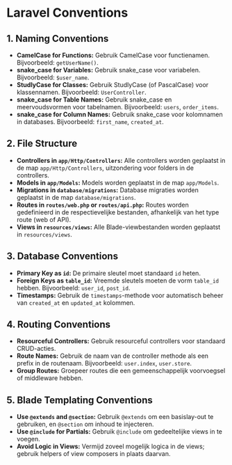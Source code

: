 # Laravel Conventions

## 1. Naming Conventions
- **CamelCase for Functions:** Gebruik CamelCase voor functienamen. Bijvoorbeeld: `getUserName()`.
- **snake_case for Variables:** Gebruik snake_case voor variabelen. Bijvoorbeeld: `$user_name`.
- **StudlyCase for Classes:** Gebruik StudlyCase (of PascalCase) voor klassennamen. Bijvoorbeeld: `UserController`.
- **snake_case for Table Names:** Gebruik snake_case en meervoudsvormen voor tabelnamen. Bijvoorbeeld: `users`, `order_items`.
- **snake_case for Column Names:** Gebruik snake_case voor kolomnamen in databases. Bijvoorbeeld: `first_name`, `created_at`.

## 2. File Structure
- **Controllers in `app/Http/Controllers`:** Alle controllers worden geplaatst in de map `app/Http/Controllers`, uitzondering voor folders in de controllers.
- **Models in `app/Models`:** Models worden geplaatst in de map `app/Models`.
- **Migrations in `database/migrations`:** Database migraties worden geplaatst in de map `database/migrations`.
- **Routes in `routes/web.php` or `routes/api.php`:** Routes worden gedefinieerd in de respectievelijke bestanden, afhankelijk van het type route (web of API).
- **Views in `resources/views`:** Alle Blade-viewbestanden worden geplaatst in `resources/views`.

## 3. Database Conventions
- **Primary Key as `id`:** De primaire sleutel moet standaard `id` heten.
- **Foreign Keys as `table_id`:** Vreemde sleutels moeten de vorm `table_id` hebben. Bijvoorbeeld: `user_id`, `post_id`.
- **Timestamps:** Gebruik de `timestamps`-methode voor automatisch beheer van `created_at` en `updated_at` kolommen.

## 4. Routing Conventions
- **Resourceful Controllers:** Gebruik resourceful controllers voor standaard CRUD-acties.
- **Route Names:** Gebruik de naam van de controller methode als een prefix in de routenaam. Bijvoorbeeld: `user.index`, `user.store`.
- **Group Routes:** Groepeer routes die een gemeenschappelijk voorvoegsel of middleware hebben.

## 5. Blade Templating Conventions
- **Use `@extends` and `@section`:** Gebruik `@extends` om een basislay-out te gebruiken, en `@section` om inhoud te injecteren.
- **Use `@include` for Partials:** Gebruik `@include` om gedeeltelijke views in te voegen.
- **Avoid Logic in Views:** Vermijd zoveel mogelijk logica in de views; gebruik helpers of view composers in plaats daarvan.
